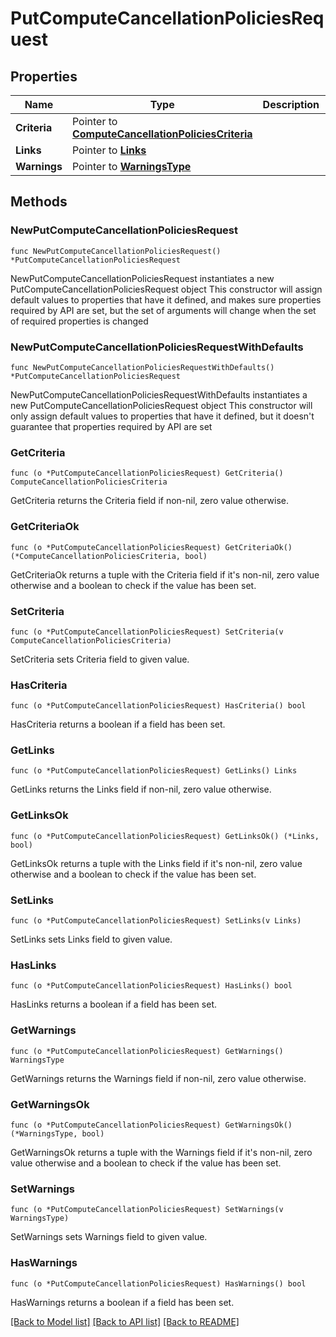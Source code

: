 # PutComputeCancellationPoliciesRequest

## Properties

Name | Type | Description | Notes
------------ | ------------- | ------------- | -------------
**Criteria** | Pointer to [**ComputeCancellationPoliciesCriteria**](ComputeCancellationPoliciesCriteria.md) |  | [optional] 
**Links** | Pointer to [**Links**](Links.md) |  | [optional] 
**Warnings** | Pointer to [**WarningsType**](WarningsType.md) |  | [optional] 

## Methods

### NewPutComputeCancellationPoliciesRequest

`func NewPutComputeCancellationPoliciesRequest() *PutComputeCancellationPoliciesRequest`

NewPutComputeCancellationPoliciesRequest instantiates a new PutComputeCancellationPoliciesRequest object
This constructor will assign default values to properties that have it defined,
and makes sure properties required by API are set, but the set of arguments
will change when the set of required properties is changed

### NewPutComputeCancellationPoliciesRequestWithDefaults

`func NewPutComputeCancellationPoliciesRequestWithDefaults() *PutComputeCancellationPoliciesRequest`

NewPutComputeCancellationPoliciesRequestWithDefaults instantiates a new PutComputeCancellationPoliciesRequest object
This constructor will only assign default values to properties that have it defined,
but it doesn't guarantee that properties required by API are set

### GetCriteria

`func (o *PutComputeCancellationPoliciesRequest) GetCriteria() ComputeCancellationPoliciesCriteria`

GetCriteria returns the Criteria field if non-nil, zero value otherwise.

### GetCriteriaOk

`func (o *PutComputeCancellationPoliciesRequest) GetCriteriaOk() (*ComputeCancellationPoliciesCriteria, bool)`

GetCriteriaOk returns a tuple with the Criteria field if it's non-nil, zero value otherwise
and a boolean to check if the value has been set.

### SetCriteria

`func (o *PutComputeCancellationPoliciesRequest) SetCriteria(v ComputeCancellationPoliciesCriteria)`

SetCriteria sets Criteria field to given value.

### HasCriteria

`func (o *PutComputeCancellationPoliciesRequest) HasCriteria() bool`

HasCriteria returns a boolean if a field has been set.

### GetLinks

`func (o *PutComputeCancellationPoliciesRequest) GetLinks() Links`

GetLinks returns the Links field if non-nil, zero value otherwise.

### GetLinksOk

`func (o *PutComputeCancellationPoliciesRequest) GetLinksOk() (*Links, bool)`

GetLinksOk returns a tuple with the Links field if it's non-nil, zero value otherwise
and a boolean to check if the value has been set.

### SetLinks

`func (o *PutComputeCancellationPoliciesRequest) SetLinks(v Links)`

SetLinks sets Links field to given value.

### HasLinks

`func (o *PutComputeCancellationPoliciesRequest) HasLinks() bool`

HasLinks returns a boolean if a field has been set.

### GetWarnings

`func (o *PutComputeCancellationPoliciesRequest) GetWarnings() WarningsType`

GetWarnings returns the Warnings field if non-nil, zero value otherwise.

### GetWarningsOk

`func (o *PutComputeCancellationPoliciesRequest) GetWarningsOk() (*WarningsType, bool)`

GetWarningsOk returns a tuple with the Warnings field if it's non-nil, zero value otherwise
and a boolean to check if the value has been set.

### SetWarnings

`func (o *PutComputeCancellationPoliciesRequest) SetWarnings(v WarningsType)`

SetWarnings sets Warnings field to given value.

### HasWarnings

`func (o *PutComputeCancellationPoliciesRequest) HasWarnings() bool`

HasWarnings returns a boolean if a field has been set.


[[Back to Model list]](../README.md#documentation-for-models) [[Back to API list]](../README.md#documentation-for-api-endpoints) [[Back to README]](../README.md)


